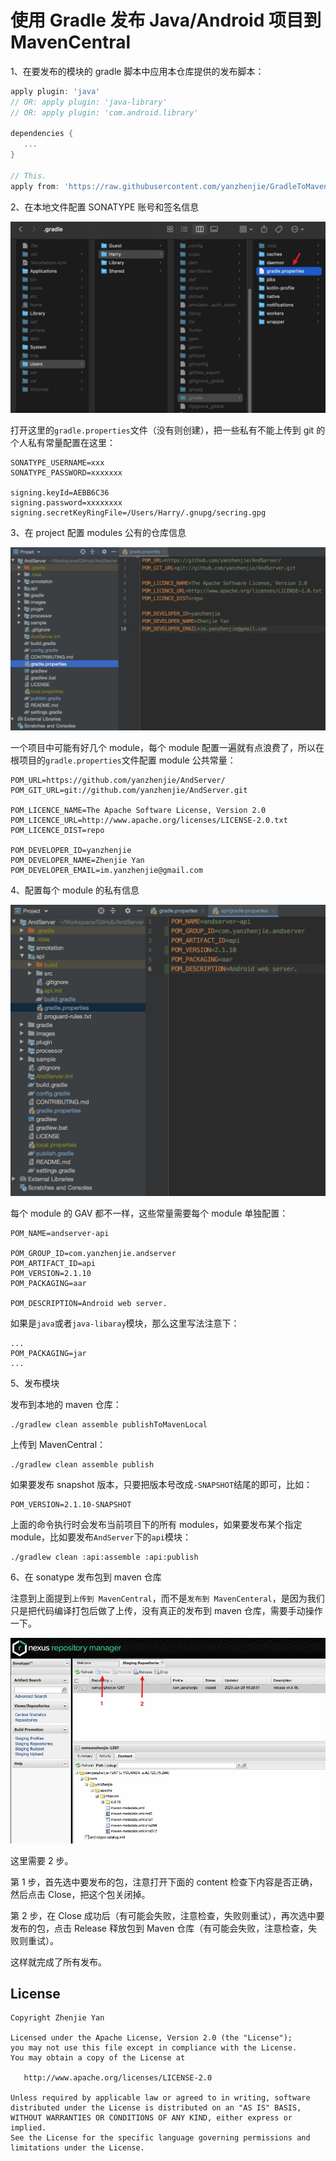 ﻿# 使用 Gradle 发布 Java/Android 项目到 MavenCentral

1、在要发布的模块的 gradle 脚本中应用本仓库提供的发布脚本：

```groovy
apply plugin: 'java'
// OR: apply plugin: 'java-library'
// OR: apply plugin: 'com.android.library'

dependencies {
   ...
}

// This.
apply from: 'https://raw.githubusercontent.com/yanzhenjie/GradleToMaven/master/publish.gradle'
```

2、在本地文件配置 SONATYPE 账号和签名信息

![](./images/1.jpg)

打开这里的`gradle.properties`文件（没有则创建），把一些私有不能上传到 git 的个人私有常量配置在这里：

```properties
SONATYPE_USERNAME=xxx
SONATYPE_PASSWORD=xxxxxxx

signing.keyId=AEBB6C36
signing.password=xxxxxxxx
signing.secretKeyRingFile=/Users/Harry/.gnupg/secring.gpg
```

3、在 project 配置 modules 公有的仓库信息

![](./images/2.jpg)

一个项目中可能有好几个 module，每个 module 配置一遍就有点浪费了，所以在根项目的`gradle.properties`文件配置 module 公共常量：

```properties
POM_URL=https://github.com/yanzhenjie/AndServer/
POM_GIT_URL=git://github.com/yanzhenjie/AndServer.git

POM_LICENCE_NAME=The Apache Software License, Version 2.0
POM_LICENCE_URL=http://www.apache.org/licenses/LICENSE-2.0.txt
POM_LICENCE_DIST=repo

POM_DEVELOPER_ID=yanzhenjie
POM_DEVELOPER_NAME=Zhenjie Yan
POM_DEVELOPER_EMAIL=im.yanzhenjie@gmail.com
```

4、配置每个 module 的私有信息

![](./images/3.jpg)

每个 module 的 GAV 都不一样，这些常量需要每个 module 单独配置：

```properties
POM_NAME=andserver-api

POM_GROUP_ID=com.yanzhenjie.andserver
POM_ARTIFACT_ID=api
POM_VERSION=2.1.10
POM_PACKAGING=aar

POM_DESCRIPTION=Android web server.
```

如果是`java`或者`java-libaray`模块，那么这里写法注意下：

```properties
...
POM_PACKAGING=jar
...
```

5、发布模块

发布到本地的 maven 仓库：

```shell
./gradlew clean assemble publishToMavenLocal
```

上传到 MavenCentral：

```shell
./gradlew clean assemble publish
```

如果要发布 snapshot 版本，只要把版本号改成`-SNAPSHOT`结尾的即可，比如：

```properties
POM_VERSION=2.1.10-SNAPSHOT
```

上面的命令执行时会发布当前项目下的所有 modules，如果要发布某个指定 module，比如要发布`AndServer`下的`api`模块：

```shell
./gradlew clean :api:assemble :api:publish
```

6、在 sonatype 发布包到 maven 仓库

注意到上面提到`上传到 MavenCentral`，而不是`发布到 MavenCenteral`，是因为我们只是把代码编译打包后做了上传，没有真正的发布到 maven 仓库，需要手动操作一下。

![](./images/4.jpg)

这里需要 2 步。

第 1 步，首先选中要发布的包，注意打开下面的 content 检查下内容是否正确，然后点击 Close，把这个包关闭掉。

第 2 步，在 Close 成功后（有可能会失败，注意检查，失败则重试），再次选中要发布的包，点击 Release 释放包到 Maven 仓库（有可能会失败，注意检查，失败则重试）。

这样就完成了所有发布。

## License

```text
Copyright Zhenjie Yan

Licensed under the Apache License, Version 2.0 (the "License");
you may not use this file except in compliance with the License.
You may obtain a copy of the License at

   http://www.apache.org/licenses/LICENSE-2.0

Unless required by applicable law or agreed to in writing, software
distributed under the License is distributed on an "AS IS" BASIS,
WITHOUT WARRANTIES OR CONDITIONS OF ANY KIND, either express or implied.
See the License for the specific language governing permissions and
limitations under the License.
```
